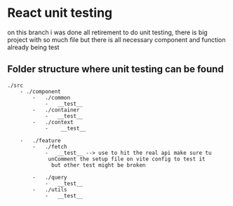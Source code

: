 # React unit testing

on this branch i was done all retirement to do unit testing, there is big project with so much file but there is all necessary component and function already being test

## Folder structure where unit testing can be found

    ./src
        - ./component
            -   ./common
                -   __test__
            -   ./container
                -   __test__
            -   ./context
                -    __test__

        -   ./feature
            -   ./fetch
                -   __test__ --> use to hit the real api make sure tu
                 unComment the setup file on vite config to test it
                  but other test might be broken

            -   ./query
                -   __test__
            -   ./utils
                -   __test__
